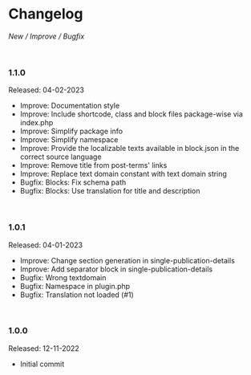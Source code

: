 # Changelog

*New / Improve / Bugfix*

<br>

### 1.1.0
Released: 04-02-2023

* Improve: Documentation style
* Improve: Include shortcode, class and block files package-wise via index.php
* Improve: Simplify package info
* Improve: Simplify namespace
* Improve: Provide the localizable texts available in block.json in the correct source language
* Improve: Remove title from post-terms' links
* Improve: Replace text domain constant with text domain string
* Bugfix: Blocks: Fix schema path
* Bugfix: Blocks: Use translation for title and description

<br>

### 1.0.1
Released: 04-01-2023

* Improve: Change section generation in single-publication-details
* Improve: Add separator block in single-publication-details
* Bugfix: Wrong textdomain
* Bugfix: Namespace in plugin.php
* Bugfix: Translation not loaded (#1)

<br>

### 1.0.0
Released: 12-11-2022

* Initial commit
